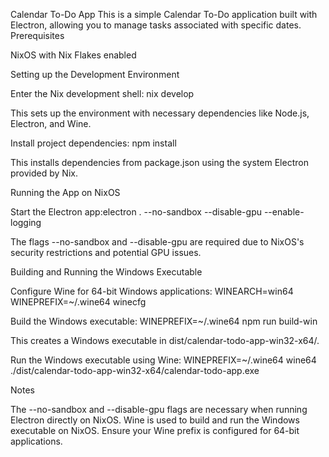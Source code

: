 Calendar To-Do App
This is a simple Calendar To-Do application built with Electron, allowing you to manage tasks associated with specific dates.
Prerequisites

NixOS with Nix Flakes enabled

Setting up the Development Environment

Enter the Nix development shell:
nix develop

This sets up the environment with necessary dependencies like Node.js, Electron, and Wine.

Install project dependencies:
npm install

This installs dependencies from package.json using the system Electron provided by Nix.


Running the App on NixOS

Start the Electron app:electron . --no-sandbox --disable-gpu --enable-logging

The flags --no-sandbox and --disable-gpu are required due to NixOS's security restrictions and potential GPU issues.

Building and Running the Windows Executable

Configure Wine for 64-bit Windows applications:
WINEARCH=win64 WINEPREFIX=~/.wine64 winecfg


Build the Windows executable:
WINEPREFIX=~/.wine64 npm run build-win

This creates a Windows executable in dist/calendar-todo-app-win32-x64/.

Run the Windows executable using Wine:
WINEPREFIX=~/.wine64 wine64 ./dist/calendar-todo-app-win32-x64/calendar-todo-app.exe



Notes

The --no-sandbox and --disable-gpu flags are necessary when running Electron directly on NixOS.
Wine is used to build and run the Windows executable on NixOS.
Ensure your Wine prefix is configured for 64-bit applications.

